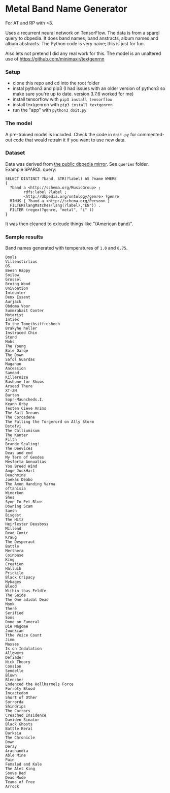 # Metal Band Name Generator
For AT and RP with <3.

Uses a recurrent neural network on TensorFlow. The data is from a sparql query to dbpedia.
It does band names, band anstracts, album names and album abstracts. The Python code is very naive; this is just for fun.

Also lets not pretend I did any real work for this. The model is an unaltered use of https://github.com/minimaxir/textgenrnn

### Setup
* clone this repo and cd into the root folder
* instal python3 and pip3 (I had issues with an older version of python3 so make sure you're up to date. version 3.7.6 worked for me)
* install tensorflow with `pip3 install tensorflow`
* install textgenrnn with `pip3 install textgenrnn`
* run the "app" with `python3 doit.py`

### The model
A pre-trained model is included. Check the code in `doit.py` for commented-out code that would retrain it if you want to use new data.

### Dataset
Data was derived from [the public dbpedia mirror](http://dbpedia.org/sparql). See `queries` folder. Example SPARQL query:

```
SELECT DISTINCT ?band, STR(?label) AS ?name WHERE
{
  ?band a <http://schema.org/MusicGroup> ;
        rdfs:label ?label ;
        <http://dbpedia.org/ontology/genre> ?genre
  MINUS { ?band a <http://schema.org/Person> }
  FILTER(langMatches(lang(?label),"EN")) .
  FILTER (regex(?genre, "metal", "i" ))
}
```

It was then cleaned to exlcude things like "(American band)".

### Sample results
Band names generated with temperatures of `1.0` and `0.75`.

```
Bools
Villenstirlius
OS.
Beesn Happy
Soilow
Grossel
Broing Wood
Univoation
Inteunter
Denx Essent
Aurjack
Obdoma Voor
Summrabait Conter
Motarist
Intiex
To the Tomethsiffreshech
Brakyhe heller
Instraced Chin
Stond
Mobs
The Young
Bale Oarqe
The Down
Safol Guardas
Magahun
Ancession
Samdod.
Killernize
Bashune for Shows
Arseed There
XT-ZN
Bartan
Sopr-Mauncheds.I.
Keanh Orby
Testen Cieve Anims
The Sail Dreams
The Corcedene
The Falling the Torgerord on Ally Storm
Dstefvi
The Calliumisum
The Kanter
Filth
Brande Scaling!
The Deevices
Deas and end
My Term of Geodes
Mesforta Annualias
You Breed Wind
Ange JuckHart
Deachmine
Joekas Deabo
The Amon Handing Varna
oftanisia
Wimorkon
Shes
Syme In Pet Blue
Downing Scam
Saesh
Bisgest
The Hitz
Heirlester Deusboss
Millend
Dead Comic
Kraug
The Desperaut
Battle
Merthera
Coinbase
King
Creation
Halluib
Prickilo
Black Cripacy
Mykages
Blood
Within thas Feldfe
The Saide
The One adidal Dead
Monk
Theré
Serified
Sons
Done on Funeral
Die Magome
Jounkian
Tthe Voice Count
Jimm
Masses
Is on Indulation
Allowers
Defiader
Nick Theory
Consion
Sendelle
Blown
Blencher
Endenced the Hollharmels Force
Forroty Blood
Incactedom
Short of Other
Sorrorda
Shindrips
The Corrors
Creached Insidence
Daviden Sinator
Black Ghosts
Battle Keral
Darksia
The Chronicle
Down
Deray
Arachandia
Able Mine
Pain
Femaled and Kale
The Alet King
Souve Ded
Dead Mode
Teams of Free
Arrock
```